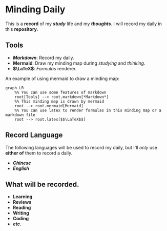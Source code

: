 # Minding Daily

This is a **record** of my **_study_** life and my **_thoughts_**. I will record my daily in this **repository**.

## Tools

- **_Markdown_**: Record my daily.
- **Mermaid**: Draw my minding map during _studying_ and _thinking_.
- **$\LaTeX$**: _Formulas_ renderer.

An example of using mermaid to draw a minding map:

```mermaid
graph LR
    %% You can use some features of markdown
    root[Tools] --> root.markdown[*Markdown*]
    %% This minding map is drawn by mermaid
    root --> root.mermaid[Mermaid]
    %% You can use latex to render formulas in this minding map or a markdown file
    root --> root.latex[$$\LaTeX$$]
```

## Record Language

The following languages will be used to record my daily, but I'll _only_ use **either of** them to record a daily.

- **_Chinese_**
- **_English_**

## What will be recorded.

- **Learning**
- **Reviews**
- **Reading**
- **Writing**
- **Coding**
- **_etc._**
